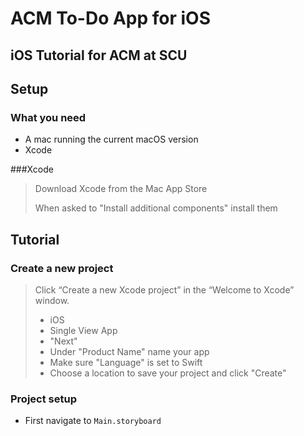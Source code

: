 # ACM To-Do App for iOS
## iOS Tutorial for ACM at SCU

## Setup
### What you need
- A mac running the current macOS version
- Xcode

###Xcode
>Download Xcode from the Mac App Store
>
>When asked to "Install additional components" install them


## Tutorial

### Create a new project
> Click “Create a new Xcode project” in the “Welcome to Xcode” window.
>
> - iOS
> - Single View App
> - "Next"
> - Under "Product Name" name your app
> - Make sure "Language" is set to Swift
> - Choose a location to save your project and click "Create"

### Project setup
-	First navigate to `Main.storyboard`

